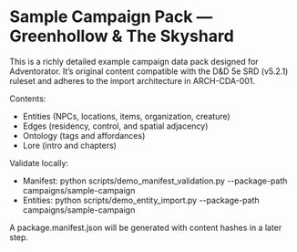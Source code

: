 # Sample Campaign Pack — Greenhollow & The Skyshard

This is a richly detailed example campaign data pack designed for Adventorator. It’s original content compatible with the D&D 5e SRD (v5.2.1) ruleset and adheres to the import architecture in ARCH-CDA-001.

Contents:
- Entities (NPCs, locations, items, organization, creature)
- Edges (residency, control, and spatial adjacency)
- Ontology (tags and affordances)
- Lore (intro and chapters)

Validate locally:
- Manifest: python scripts/demo_manifest_validation.py --package-path campaigns/sample-campaign
- Entities: python scripts/demo_entity_import.py --package-path campaigns/sample-campaign

A package.manifest.json will be generated with content hashes in a later step.

